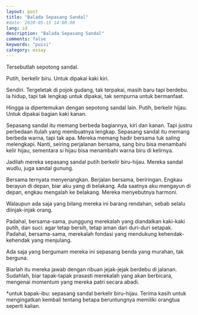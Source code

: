 ```yaml
---
layout: post
title: "Balada Sepasang Sandal"
#date: 2020-05-15 14:00:00
lang: id
description: "Balada Sepasang Sandal"
comments: false
keywords: "puisi"
category: essay
---
```


Tersebutlah sepotong sandal.

Putih, berkelir biru.
Untuk dipakai kaki kiri.

Sendiri.
Tergeletak di pojok gudang, tak terpakai, masih baru tapi berdebu.
Ia hidup, tapi tak lengkap untuk dipakai, tak sempurna untuk bermanfaat.

Hingga ia dipertemukan dengan sepotong sandal lain.
Putih, berkelir hijau.
Untuk dipakai bagian kaki kanan.

Sepasang sandal itu memang berbeda bagiannya, kiri dan kanan. Tapi justru perbedaan itulah yang membuatnya lengkap.
Sepasang sandal itu memang berbeda warna, tapi tak apa. Mereka memang hadir bersama tuk saling melengkapi.
Nanti, seiring perjalanan bersama, sang biru bisa menambahi kelir hijau, sementara si hijau bisa menambahi warna biru di kelirnya.

Jadilah mereka sepasang sandal putih berkelir biru-hijau.
Mereka sandal wudlu, juga sandal gunung.

Bersama ternyata menyenangkan.
Berjalan bersama, beriringan.
Engkau berayun di depan, biar aku yang di belakang. Ada saatnya aku mengayun di depan, engkau mengalah ke belakang.
Mereka menyebutnya harmoni.

Walaupun ada saja yang bilang mereka ini barang rendahan,
sebab selalu diinjak-injak orang.

Padahal, bersama-sama, punggung merekalah yang diandalkan kaki-kaki putih, dan suci: agar tetap bersih, tetap aman dari duri-duri setapak.
Padahal, bersama-sama, merekalah fondasi yang mendukung kehendak-kehendak yang menjulang.

Ada saja yang bergumam mereka ini sepasang benda yang murahan, tak berguna.

Biarlah itu mereka jawab dengan ribuan jejak-jejak berdebu di jalanan.
Sudahlah, biar tapak-tapak prasasti merekalah yang akan berbicara, mengenai momentum yang mereka patri secara abadi.

*untuk bapak-ibu: sepasang sandal berkelir biru-hijau. Terima kasih untuk mengingatkan kembali tentang betapa beruntungnya memiliki orangtua seperti kalian.



